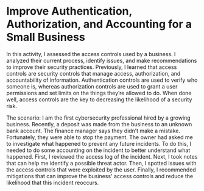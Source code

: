 # Improve Authentication, Authorization, and Accounting for a Small Business
In this activity, I assessed the access controls used by a business. I analyzed their current process, identify issues, and make recommendations to improve their security practices.
Previously, I learned that access controls are security controls that manage access, authorization, and accountability of information. 
Authentication controls are used to verify who someone is, whereas authorization controls are used to grant a user permissions and set limits on the things they’re allowed to do.
When done well, access controls are the key to decreasing the likelihood of a security risk.

The scenario:
I am the first cybersecurity professional hired by a growing business. Recently, a deposit was made from the business to an unknown bank account.
The finance manager says they didn’t make a mistake. Fortunately, they were able to stop the payment. The owner had asked me to investigate what happened to prevent any future incidents.
To do this, I needed to do some accounting on the incident to better understand what happened. First, I reviewed the access log of the incident. Next, I took notes that can help me identify a possible threat actor. 
Then, I spotted issues with the access controls that were exploited by the user. Finally, I recommended mitigations that can improve the business' access controls and reduce the likelihood that this incident reoccurs.
